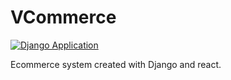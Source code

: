 # VCommerce

[![Django Application](https://github.com/Vr3n/Vcommerce/actions/workflows/django-ci.yml/badge.svg?branch=master)](https://github.com/Vr3n/Vcommerce/actions/workflows/django-ci.yml)

Ecommerce system created with Django and react.
